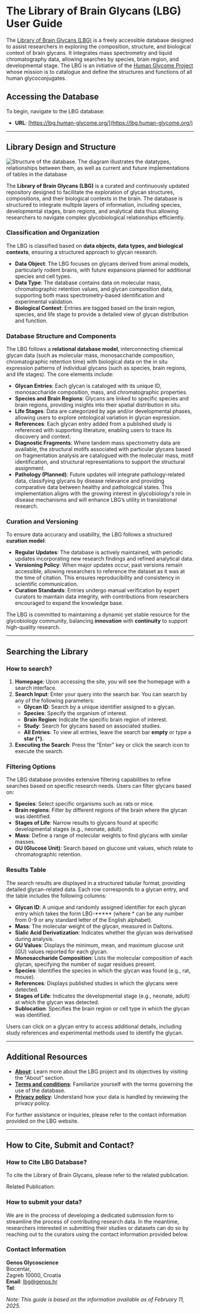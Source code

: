 # The Library of Brain Glycans (LBG) User Guide

The [Library of Brain Glycans (LBG)](https://lbg.human-glycome.org/) is a freely accessible database designed to assist researchers in exploring the composition, structure, and biological context of brain glycans. It integrates mass spectrometry and liquid chromatography data, allowing searches by species, brain region, and developmental stage. The LBG is an initiative of the [Human Glycome Project](https://human-glycome.org/) whose mission is to catalogue and define the structures and functions of all human glycoconjugates. 

## Accessing the Database

To begin, navigate to the LBG database:

- **URL**: [https://lbg.human-glycome.org/](https://lbg.human-glycome.org/)

---

## Library Design and Structure

![Structure of the database. The diagram illustrates the datatypes, relationships between them, as well as current and future implementations of tables in the database](http://drive.google.com/uc?export=view&id=1nGnsBbzcvA1JiVtCBqiI3rZS4FlndBDa)

The **Library of Brain Glycans (LBG)** is a curated and continuously updated repository designed to facilitate the exploration of glycan structures, compositions, and their biological contexts in the brain. The database is structured to integrate multiple layers of information, including species, developmental stages, brain regions, and analytical data thus allowing researchers to navigate complex glycobiological relationships efficiently.

### Classification and Organization

The LBG is classified based on **data objects, data types, and biological contexts**, ensuring a structured approach to glycan research.

- **Data Object**: The LBG focuses on glycans derived from animal models, particularly rodent brains, with future expansions planned for additional species and cell types.  
- **Data Type**: The database contains data on molecular mass, chromatographic retention values, and glycan composition data, supporting both mass spectrometry-based identification and experimental validation.  
- **Biological Context**: Entries are tagged based on the brain region, species, and life stage to provide a detailed view of glycan distribution and function.  

### Database Structure and Components

The LBG follows a **relational database model**, interconnecting chemical glycan data (such as molecular mass, monosaccharide composition, chromatographic retention time) with biological data on the in situ expression patterns of individual glycans (such as species, brain regions, and life stages). The core elements include:

- **Glycan Entries**: Each glycan is cataloged with its unique ID, monosaccharide composition, mass, and chromatographic properties.  
- **Species and Brain Regions**: Glycans are linked to specific species and brain regions, providing insights into their spatial distribution in situ.  
- **Life Stages**: Data are categorized by age and/or developmental phases, allowing users to explore ontological variation in glycan expression.  
- **References**: Each glycan entry added from a published study is referenced with supporting literature, enabling users to trace its discovery and context.  
- **Diagnostic Fragments**: Where tandem mass spectrometry data are available, the structural motifs associated with particular glycans based on fragmentation analysis are catalogued with the molecular mass, motif identification, and structural representations to support the structural assignment.
- **Pathology (Planned)**: Future updates will integrate pathology-related data, classifying glycans by disease relevance and providing comparative data between healthy and pathological states. This implementation aligns with the growing interest in glycobiology's role in disease mechanisms and will enhance LBG’s utility in translational research.

### Curation and Versioning

To ensure data accuracy and usability, the LBG follows a structured **curation model**:

- **Regular Updates**: The database is actively maintained, with periodic updates incorporating new research findings and refined analytical data.  
- **Versioning Policy**: When major updates occur, past versions remain accessible, allowing researchers to reference the dataset as it was at the time of citation. This ensures reproducibility and consistency in scientific communication.  
- **Curation Standards**: Entries undergo manual verification by expert curators to maintain data integrity, with contributions from researchers encouraged to expand the knowledge base.  

The LBG is committed to maintaining a dynamic yet stable resource for the glycobiology community, balancing **innovation** with **continuity** to support high-quality research.

---

## Searching the Library

### How to search?

1. **Homepage**: Upon accessing the site, you will see the homepage with a search interface.
2. **Search Input**: Enter your query into the search bar. You can search by any of the following parameters:
    - **Glycan ID**: Search by a unique identifier assigned to a glycan.
    - **Species**: Specify the organism of interest.
    - **Brain Region**: Indicate the specific brain region of interest.
    - **Study**: Search for glycans based on associated studies.
    - **All Entries**: To view all entries, leave the search bar **empty** or type a **star (*)**.
3. **Executing the Search**: Press the "Enter" key or click the search icon to execute the search.

### Filtering Options

The LBG database provides extensive filtering capabilities to refine searches based on specific research needs. Users can filter glycans based on:

- **Species**: Select specific organisms such as rats or mice.
- **Brain regions**: Filter by different regions of the brain where the glycan was identified.
- **Stages of Life**: Narrow results to glycans found at specific developmental stages (e.g., neonate, adult).
- **Mass**: Define a range of molecular weights to find glycans with similar masses.
- **GU (Glucose Unit)**: Search based on glucose unit values, which relate to chromatographic retention.

### Results Table

The search results are displayed in a structured tabular format, providing detailed glycan-related data. Each row corresponds to a glycan entry, and the table includes the following columns:

- **Glycan ID**: A unique and randomly assigned identifier for each glycan entry which takes the form LBG-***** (where * can be any number from 0-9 or any standard letter of the English alphabet).
- **Mass**: The molecular weight of the glycan, measured in Daltons.
- **Sialic Acid Derivatization**: Indicates whether the glycan was derivatised during analysis.
- **GU Values**: Displays the minimum, mean, and maximum glucose unit (GU) values reported for each glycan.
- **Monosaccharide Composition**: Lists the molecular composition of each glycan, specifying the number of sugar residues present.
- **Species**: Identifies the species in which the glycan was found (e.g., rat, mouse).
- **References**: Displays published studies in which the glycans were detected.
- **Stages of Life**: Indicates the developmental stage (e.g., neonate, adult) at which the glycan was detected.
- **Sublocation**: Specifies the brain region or cell type in which the glycan was identified.

Users can click on a glycan entry to access additional details, including study references and experimental methods used to identify the glycan.

---

## Additional Resources

- **[About](https://lbg.human-glycome.org/about)**: Learn more about the LBG project and its objectives by visiting the "About" section.
- **[Terms and conditions](https://lbg.human-glycome.org/privacy-policy)**: Familiarize yourself with the terms governing the use of the database.
- **[Privacy policy](https://lbg.human-glycome.org/terms-and-conditions)**: Understand how your data is handled by reviewing the privacy policy.

For further assistance or inquiries, please refer to the contact information provided on the LBG website.

---

## How to Cite, Submit and Contact?

### How to Cite LBG Database?

To cite the Library of Brain Glycans, please refer to the related publication.

Related Publication:

### How to submit your data?

We are in the process of developing a dedicated submission form to streamline the process of contributing research data. In the meantime, researchers interested in submitting their studies or datasets can do so by reaching out to the curators using the contact information provided below.


### Contact Information

**Genos Glycoscience**  
Biocentar,    
Zagreb 10000, Croatia  
**Email**: lbg@genos.hr  
**Tel**: 



*Note: This guide is based on the information available as of February 11, 2025.*